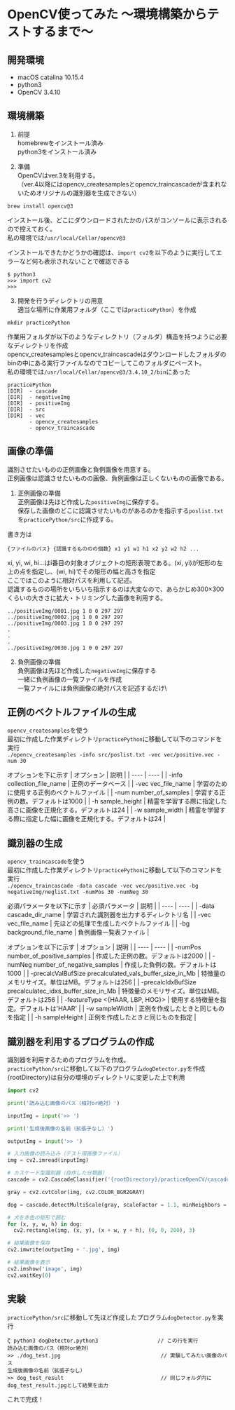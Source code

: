 # OpenCV使ってみた 〜環境構築からテストするまで〜

## 開発環境
- macOS catalina 10.15.4
- python3
- OpenCV 3.4.10

## 環境構築
1. 前提\
  homebrewをインストール済み\
  python3をインストール済み

2. 準備\
OpenCVはver.3を利用する。\
（ver.4以降にはopencv_createsamplesとopencv_traincascadeが含まれないためオリジナルの識別器を生成できない）
```
brew install opencv@3
```
インストール後、どこにダウンロードされたかのパスがコンソールに表示されるので控えておく。\
私の環境では`/usr/local/Cellar/opencv@3`

インストールできたかどうかの確認は、`import cv2`を以下のように実行してエラーなど何も表示されないことで確認できる
```
$ python3
>>> import cv2
>>>
```

3. 開発を行うディレクトリの用意\
適当な場所に作業用フォルダ（ここでは`practicePython`）を作成
```
mkdir practicePython
```

作業用フォルダが以下のようなディレクトリ（フォルダ）構造を持つように必要なディレクトリを作成\
opencv_createsamplesとopencv_traincascadeはダウンロードしたフォルダのbinの中にある実行ファイルなのでコピーしてこのフォルダにペースト。\
私の環境では`/usr/local/Cellar/opencv@3/3.4.10_2/bin`にあった
```
practicePython
[DIR]  - cascade
[DIR]  - negativeImg
[DIR]  - positiveImg
[DIR]  - src
[DIR]  - vec
       - opencv_createsamples
       - opencv_traincascade
```

## 画像の準備
識別させたいものの正例画像と負例画像を用意する。\
正例画像は認識させたいものの画像、負例画像は正しくないものの画像である。

1. 正例画像の準備\
正例画像は先ほど作成した`positiveImg`に保存する。\
保存した画像のどこに認識させたいものがあるのかを指示する`poslist.txt`を`practicePython/src`に作成する。

書き方は
```
{ファイルのパス} {認識するもののの個数} x1 y1 w1 h1 x2 y2 w2 h2 ...
```
xi, yi, wi, hi...はi番目の対象オブジェクトの矩形表現である。(xi, yi)が矩形の左上の点を指定し、(wi, hi)でその矩形の幅と高さを指定\
ここではこのように相対パスを利用して記述。\
認識するものの場所をいちいち指示するのは大変なので、あらかじめ300×300くらいの大きさに拡大・トリミングした画像を利用する。
```
../positiveImg/0001.jpg 1 0 0 297 297
../positiveImg/0002.jpg 1 0 0 297 297
../positiveImg/0003.jpg 1 0 0 297 297
.
.
.
../positiveImg/0030.jpg 1 0 0 297 297
```

2. 負例画像の準備\
負例画像は先ほど作成した`negativeImg`に保存する\
一緒に負例画像の一覧ファイルを作成\
一覧ファイルには負例画像の絶対パスを記述するだけ\

## 正例のベクトルファイルの生成
`opencv_createsamples`を使う\
最初に作成した作業ディレクトリ`practicePython`に移動して以下のコマンドを実行\
```./opencv_createsamples -info src/poslist.txt -vec vec/positive.vec -num 30```

オプションを下に示す
| オプション | 説明 |
| ---- | ---- |
| -info collection_file_name | 正例のデータベース |
| -vec vec_file_name | 学習のために使用する正例のベクトルファイル |
| -num number_of_samples | 学習する正例の数。デフォルトは1000 |
| -h sample_height | 精霊を学習する際に指定した高さに画像を正規化する。デフォルトは24 |
| -w sample_width | 精霊を学習する際に指定した幅に画像を正規化する。デフォルトは24 |

## 識別器の生成
`opencv_traincascade`を使う\
最初に作成した作業ディレクトリ`practicePython`に移動して以下のコマンドを実行\
```./opencv_traincascade -data cascade -vec vec/positive.vec -bg negativeImg/neglist.txt -numPos 30 -numNeg 30```

必須パラメータを以下に示す
| 必須パラメータ | 説明 |
| ---- | ---- |
| -data cascade_dir_name | 学習された識別器を出力するディレクトリ名 |
| -vec vec_file_name | 先ほどの処理で生成したベクトルファイル |
| -bg background_file_name | 負例画像一覧表ファイル |

オプションを以下に示す
| オプション | 説明 |
| ---- | ---- |
| -numPos number_of_positive_samples | 作成した正例の数。デフォルトは2000 |
| -numNeg number_of_negative_samples | 作成した負例の数。デフォルトは1000 |
| -precalcValBufSize precalculated_vals_buffer_size_in_Mb | 特徴量のメモリサイズ。単位はMB。デフォルトは256 |
| -precalcIdxBufSize precalculatec_idxs_buffer_size_in_Mb | 特徴量のメモリサイズ。単位はMB。デフォルトは256 |
| -featureType <{HAAR, LBP, HOG}> | 使用する特徴量を指定。デフォルトは'HAAR' |
| -w sampleWidth | 正例を作成したときと同じものを指定 |
| -h sampleHeight | 正例を作成したときと同じものを指定 |

## 識別器を利用するプログラムの作成
識別器を利用するためのプログラムを作成。\
`practicePython/src`に移動して以下のプログラム`dogDetector.py`を作成\
{rootDirectory}は自分の環境のディレクトリに変更した上で利用
```python
import cv2

print('読み込む画像のパス（相対or絶対）')

inputImg = input('>> ')

print('生成後画像の名前（拡張子なし）')

outputImg = input('>> ')

# 入力画像の読み込み（テスト用画像ファイル）
img = cv2.imread(inputImg)

# カスケード型識別器（自作した分類器）
cascade = cv2.CascadeClassifier('{rootDirectory}/practiceOpenCV/cascade/cascade.xml')

gray = cv2.cvtColor(img, cv2.COLOR_BGR2GRAY)

dog = cascade.detectMultiScale(gray, scaleFactor = 1.1, minNeighbors = 3)

# 犬を赤色の矩形で囲む
for (x, y, w, h) in dog:
  cv2.rectangle(img, (x, y), (x + w, y + h), (0, 0, 200), 3)

# 結果画像を保存
cv2.imwrite(outputImg + '.jpg', img)

# 結果画像を表示
cv2.imshow('image', img)
cv2.waitKey(0)
```

## 実験
`practicePython/src`に移動して先ほど作成したプログラム`dogDetector.py`を実行
```
ζ python3 dogDetector.python3                   // この行を実行
読み込む画像のパス（相対or絶対）
>> ./dog_test.jpg                                // 実験してみたい画像のパス
生成後画像の名前（拡張子なし）
>> dog_test_result                               // 同じフォルダ内にdog_test_result.jpgとして結果を出力
```

これで完成！


